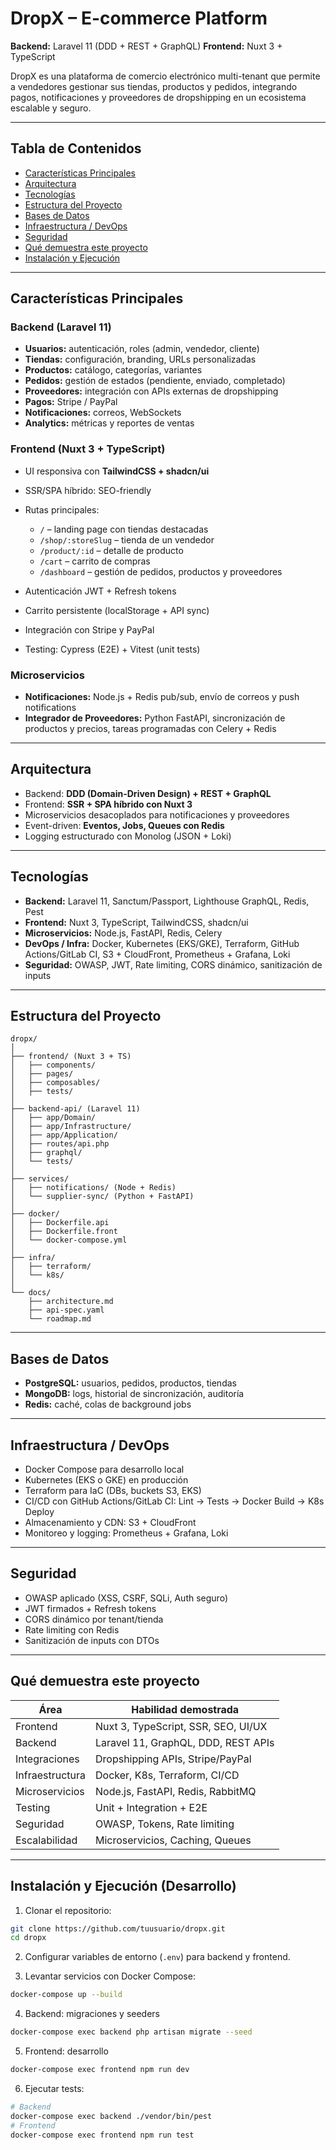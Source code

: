 # DropX – E-commerce Platform

**Backend:** Laravel 11 (DDD + REST + GraphQL)
**Frontend:** Nuxt 3 + TypeScript

DropX es una plataforma de comercio electrónico multi-tenant que permite a vendedores gestionar sus tiendas, productos y pedidos, integrando pagos, notificaciones y proveedores de dropshipping en un ecosistema escalable y seguro.

---

## Tabla de Contenidos

* [Características Principales](#características-principales)
* [Arquitectura](#arquitectura)
* [Tecnologías](#tecnologías)
* [Estructura del Proyecto](#estructura-del-proyecto)
* [Bases de Datos](#bases-de-datos)
* [Infraestructura / DevOps](#infraestructura--devops)
* [Seguridad](#seguridad)
* [Qué demuestra este proyecto](#qué-demuestra-este-proyecto)
* [Instalación y Ejecución](#instalación-y-ejecución)

---

## Características Principales

### Backend (Laravel 11)

* **Usuarios:** autenticación, roles (admin, vendedor, cliente)
* **Tiendas:** configuración, branding, URLs personalizadas
* **Productos:** catálogo, categorías, variantes
* **Pedidos:** gestión de estados (pendiente, enviado, completado)
* **Proveedores:** integración con APIs externas de dropshipping
* **Pagos:** Stripe / PayPal
* **Notificaciones:** correos, WebSockets
* **Analytics:** métricas y reportes de ventas

### Frontend (Nuxt 3 + TypeScript)

* UI responsiva con **TailwindCSS + shadcn/ui**
* SSR/SPA híbrido: SEO-friendly
* Rutas principales:

  * `/` – landing page con tiendas destacadas
  * `/shop/:storeSlug` – tienda de un vendedor
  * `/product/:id` – detalle de producto
  * `/cart` – carrito de compras
  * `/dashboard` – gestión de pedidos, productos y proveedores
* Autenticación JWT + Refresh tokens
* Carrito persistente (localStorage + API sync)
* Integración con Stripe y PayPal
* Testing: Cypress (E2E) + Vitest (unit tests)

### Microservicios

* **Notificaciones:** Node.js + Redis pub/sub, envío de correos y push notifications
* **Integrador de Proveedores:** Python FastAPI, sincronización de productos y precios, tareas programadas con Celery + Redis

---

## Arquitectura

* Backend: **DDD (Domain-Driven Design) + REST + GraphQL**
* Frontend: **SSR + SPA híbrido con Nuxt 3**
* Microservicios desacoplados para notificaciones y proveedores
* Event-driven: **Eventos, Jobs, Queues con Redis**
* Logging estructurado con Monolog (JSON + Loki)

---

## Tecnologías

* **Backend:** Laravel 11, Sanctum/Passport, Lighthouse GraphQL, Redis, Pest
* **Frontend:** Nuxt 3, TypeScript, TailwindCSS, shadcn/ui
* **Microservicios:** Node.js, FastAPI, Redis, Celery
* **DevOps / Infra:** Docker, Kubernetes (EKS/GKE), Terraform, GitHub Actions/GitLab CI, S3 + CloudFront, Prometheus + Grafana, Loki
* **Seguridad:** OWASP, JWT, Rate limiting, CORS dinámico, sanitización de inputs

---

## Estructura del Proyecto

```text
dropx/
│
├── frontend/ (Nuxt 3 + TS)
│   ├── components/
│   ├── pages/
│   ├── composables/
│   ├── tests/
│
├── backend-api/ (Laravel 11)
│   ├── app/Domain/
│   ├── app/Infrastructure/
│   ├── app/Application/
│   ├── routes/api.php
│   ├── graphql/
│   └── tests/
│
├── services/
│   ├── notifications/ (Node + Redis)
│   └── supplier-sync/ (Python + FastAPI)
│
├── docker/
│   ├── Dockerfile.api
│   ├── Dockerfile.front
│   └── docker-compose.yml
│
├── infra/
│   ├── terraform/
│   └── k8s/
│
└── docs/
    ├── architecture.md
    ├── api-spec.yaml
    └── roadmap.md
```

---

## Bases de Datos

* **PostgreSQL:** usuarios, pedidos, productos, tiendas
* **MongoDB:** logs, historial de sincronización, auditoría
* **Redis:** caché, colas de background jobs

---

## Infraestructura / DevOps

* Docker Compose para desarrollo local
* Kubernetes (EKS o GKE) en producción
* Terraform para IaC (DBs, buckets S3, EKS)
* CI/CD con GitHub Actions/GitLab CI: Lint → Tests → Docker Build → K8s Deploy
* Almacenamiento y CDN: S3 + CloudFront
* Monitoreo y logging: Prometheus + Grafana, Loki

---

## Seguridad

* OWASP aplicado (XSS, CSRF, SQLi, Auth seguro)
* JWT firmados + Refresh tokens
* CORS dinámico por tenant/tienda
* Rate limiting con Redis
* Sanitización de inputs con DTOs

---

## Qué demuestra este proyecto

| Área            | Habilidad demostrada                |
| --------------- | ----------------------------------- |
| Frontend        | Nuxt 3, TypeScript, SSR, SEO, UI/UX |
| Backend         | Laravel 11, GraphQL, DDD, REST APIs |
| Integraciones   | Dropshipping APIs, Stripe/PayPal    |
| Infraestructura | Docker, K8s, Terraform, CI/CD       |
| Microservicios  | Node.js, FastAPI, Redis, RabbitMQ   |
| Testing         | Unit + Integration + E2E            |
| Seguridad       | OWASP, Tokens, Rate limiting        |
| Escalabilidad   | Microservicios, Caching, Queues     |

---

## Instalación y Ejecución (Desarrollo)

1. Clonar el repositorio:

```bash
git clone https://github.com/tuusuario/dropx.git
cd dropx
```

2. Configurar variables de entorno (`.env`) para backend y frontend.

3. Levantar servicios con Docker Compose:

```bash
docker-compose up --build
```

4. Backend: migraciones y seeders

```bash
docker-compose exec backend php artisan migrate --seed
```

5. Frontend: desarrollo

```bash
docker-compose exec frontend npm run dev
```

6. Ejecutar tests:

```bash
# Backend
docker-compose exec backend ./vendor/bin/pest
# Frontend
docker-compose exec frontend npm run test
```